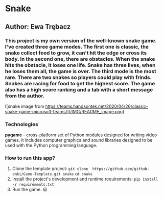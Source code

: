 # Snake
## Author: Ewa Trębacz

### This project is my own version of the well-known snake game. I've created three game modes. The first one is classic, the snake collect food to grow, it can't hit the edge or cross its body. In the second one, there are obstacles. When the snake hits the obstacle, it loses one life. Snake has three lives, when he loses them all, the game is over. The third mode is the most rare. There are two snakes so players could play with frinds. Snakes are racing for food to get the highest score. The game also has a high score ranking and a tab with a short message from the author.  

![snake image from https://teams.handsontek.net/2020/04/26/classic-snake-game-microsoft-teams/](/IMG/README_image.png)


### Technologies
**pygame** - cross-platform set of Python modules designed for writing video games. It includes computer graphics and sound libraries designed to be used with the Python programming language.

### How to run this app?
1. Clone the template project: 
`git clone  https://github.com/github-anki/Game-Template.git snake`
`cd snake`
2. Install the project's development and runtime requirements:
`pip install -r requirements.txt`
3. Run the game. :smiley: